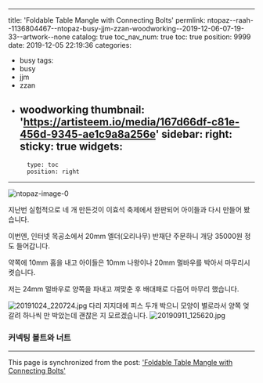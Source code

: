 
---
title: 'Foldable Table Mangle with Connecting Bolts'
permlink: ntopaz--raah--1136804467--ntopaz-busy-jjm-zzan-woodworking--2019-12-06-07-19-33--artwork--none
catalog: true
toc_nav_num: true
toc: true
position: 9999
date: 2019-12-05 22:19:36
categories:
- busy
tags:
- busy
- jjm
- zzan
- woodworking
thumbnail: 'https://artisteem.io/media/167d66df-c81e-456d-9345-ae1c9a8a256e'
sidebar:
    right:
        sticky: true
widgets:
    -
        type: toc
        position: right
---


![ntopaz-image-0](https://artisteem.io/media/167d66df-c81e-456d-9345-ae1c9a8a256e)

지난번 실험적으로 네 개 만든것이 이효석 축제에서 완판되어
아이들과 다시 만들어 봤습니다. 

이번엔,
인터넷 목공소에서 20mm 엘더(오리나무) 반재단 주문하니 개당 35000원 정도 들어갑니다.


약쪽에 10mm 홈을 내고 아이들은 10mm 나왕이나 20mm 멀바우를 박아서 마무리시켯습니다.

저는 24mm 멀바우로 양쪽을 파내고 껴맞춘 후 배대패로 다듬어 마무리 했습니다. 

![20191024_220724.jpg](https://cdn.steemitimages.com/DQmchiW1zZS8QRTsjToVMSw3W7A6QD1fz5Q1pmsUunJ5pwq/20191024_220724.jpg)
다리 지지대에 피스 두개 박으니 모양이 별로라서 양쪽 엊갈려 하나씩 만 박았는데 괜찮은 지 모르겠습니다.
![20190911_125620.jpg](https://cdn.steemitimages.com/DQmNbuDznDG2q5MjefhVKkR7Qz9Jgm5j3kbCwwi9YXuPHyY/20190911_125620.jpg)
### 커넥팅 볼트와 너트

- - -

This page is synchronized from the post: ['Foldable Table Mangle with Connecting Bolts'](https://steemit.com/@raah/ntopaz--raah--1136804467--ntopaz-busy-jjm-zzan-woodworking--2019-12-06-07-19-33--artwork--none)
